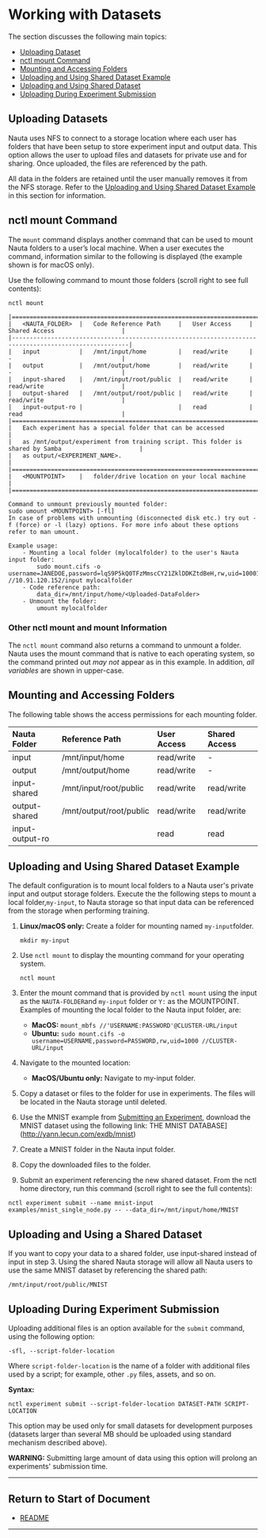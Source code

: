 # Working with Datasets

The section discusses the following main topics:

 - [Uploading Dataset](#uploading-datasets)  
 - [nctl mount Command](#nctl-mount-command)
 - [Mounting and Accessing Folders](#mounting-and-accessing-folders)
 - [Uploading and Using Shared Dataset Example](#uploading-and-using-shared-dataset-example)
 - [Uploading and Using Shared Dataset](#uploading-and-using-a-shared-dataset)
 - [Uploading During Experiment Submission](#uploading-during-experiment-submission)
 
## Uploading Datasets

Nauta uses NFS to connect to a storage location where each user has folders that have been setup to store experiment input and output data. This option allows the user to upload files and datasets for private use and for sharing. Once uploaded, the files are referenced by the  path.

All data in the folders are retained until the user manually removes it from the NFS storage. Refer to the [Uploading and Using Shared Dataset Example](#uploading-and-using-shared-dataset-example) in this section for information.

## nctl mount Command

The `mount` command displays another command that can be used to mount Nauta folders to a user’s local 
machine. When a user executes the command, information similar to the following is displayed (the example shown is for macOS only).  

Use the following command to mount those folders (scroll right to see full contents):

`nctl mount`
 
```
|=======================================================================================================|
|   <NAUTA_FOLDER>  |   Code Reference Path     |   User Access     |   Shared Access                   |
|-------------------------------------------------------------------------------------------------------|
|   input           |   /mnt/input/home         |   read/write      |   -                               |
|   output          |   /mnt/output/home        |   read/write      |   -                               |
|   input-shared    |   /mnt/input/root/public  |   read/write      |   read/write                      |
|   output-shared   |   /mnt/output/root/public |   read/write      |   read/write                      |
|   input-output-ro |                           |   read            |   read                            |
|=======================================================================================================|
|   Each experiment has a special folder that can be accessed                                           |
|   as /mnt/output/experiment from training script. This folder is shared by Samba                      |
|   as output/<EXPERIMENT_NAME>.                                                                        |
|=======================================================================================================|
|   <MOUNTPOINT>    |   folder/drive location on your local machine                                     |
|=======================================================================================================|
    
Command to unmount previously mounted folder:
sudo umount <MOUNTPOINT> [-fl]
In case of problems with unmounting (disconnected disk etc.) try out -f (force) or -l (lazy) options. For more info about these options refer to man umount.

Example usage:
    - Mounting a local folder (mylocalfolder) to the user's Nauta input folder:
        sudo mount.cifs -o username=JANEDOE,password=lqS9P5kQ0TFzMmscCY21ZklDDKZtdBeH,rw,uid=10001 //10.91.120.152/input mylocalfolder
    - Code reference path:
        data_dir=/mnt/input/home/<Uploaded-DataFolder>
    - Unmount the folder:
        umount mylocalfolder
```

### Other nctl mount and mount Information

The `nctl mount` command also returns a command to unmount a folder. Nauta uses the mount command that is native to each operating system, so the command printed out _may not_ appear as in this example. In addition, _all variables_ are shown in upper-case.

## Mounting and Accessing Folders

The following table shows the access permissions for each mounting folder.

| Nauta Folder | Reference Path | User Access | Shared Access
|:--- |:--- |:--- |:--- |
| input |	/mnt/input/home |	read/write	| - |
| output |	/mnt/output/home |	read/write |	- |
| input-shared	| /mnt/input/root/public	| read/write |	read/write |
| output-shared	| /mnt/output/root/public |	read/write |	read/write |
| input-output-ro | | read |	read |

## Uploading and Using Shared Dataset Example

The default configuration is to mount local folders to a Nauta user's private input and output storage folders. Execute the the following steps to mount a local folder,`my-input`, to Nauta storage so that input data can be referenced from the storage when performing training.

1. **Linux/macOS only:** Create a folder for mounting named `my-input`folder. 

   `mkdir my-input`

2. Use `nctl mount` to display the mounting command for your operating system.

    `nctl mount`

3. Enter the mount command that is provided by `nctl mount` using the input as the `NAUTA-FOLDER`and `my-input` folder or `Y:` as the MOUNTPOINT. Examples of mounting the local folder to the Nauta input folder, are:

   * **MacOS:** `mount_mbfs //'USERNAME:PASSWORD'@CLUSTER-URL/input`
   * **Ubuntu:** `sudo mount.cifs -o username=USERNAME,password=PASSWORD,rw,uid=1000 //CLUSTER-URL/input`


4.	Navigate to the mounted location:
    * **MacOS/Ubuntu only:** Navigate to my-input folder.
    
5.	Copy a dataset or files to the folder for use in experiments. The files will be located in the Nauta storage until deleted.

6.	Use the MNIST example from [Submitting an Experiment](getting_started.md#submitting-an-experiment), download the MNIST dataset using the following link: THE MNIST DATABASE](http://yann.lecun.com/exdb/mnist)

7.	Create a MNIST folder in the Nauta input folder.

8.	Copy the downloaded files to the folder.

9.	Submit an experiment referencing the new shared dataset. From the nctl home directory, run this command (scroll right to see the full contents):

```
nctl experiment submit --name mnist-input examples/mnist_single_node.py -- --data_dir=/mnt/input/home/MNIST
```

## Uploading and Using a Shared Dataset

If you want to copy your data to a shared folder, use input-shared instead of input in step 3. Using the shared Nauta storage will allow all Nauta users to use the same MNIST dataset by referencing the shared path:

```
/mnt/input/root/public/MNIST
```

## Uploading During Experiment Submission

Uploading additional files is an option available for the `submit` command, using the following option:

`-sfl, --script-folder-location`

Where `script-folder-location` is the name of a folder with additional files used by a script; for example, other `.py` files, assets, and so on.

**Syntax:**

`nctl experiment submit --script-folder-location DATASET-PATH SCRIPT-LOCATION`

This option may be used only for small datasets for development purposes (datasets larger than several MB should be uploaded
using standard mechanism described above). 

**WARNING:** Submitting large amount of data using this option will prolong an experiments' submission time.

----------------------

## Return to Start of Document

* [README](../README.md)
----------------------
